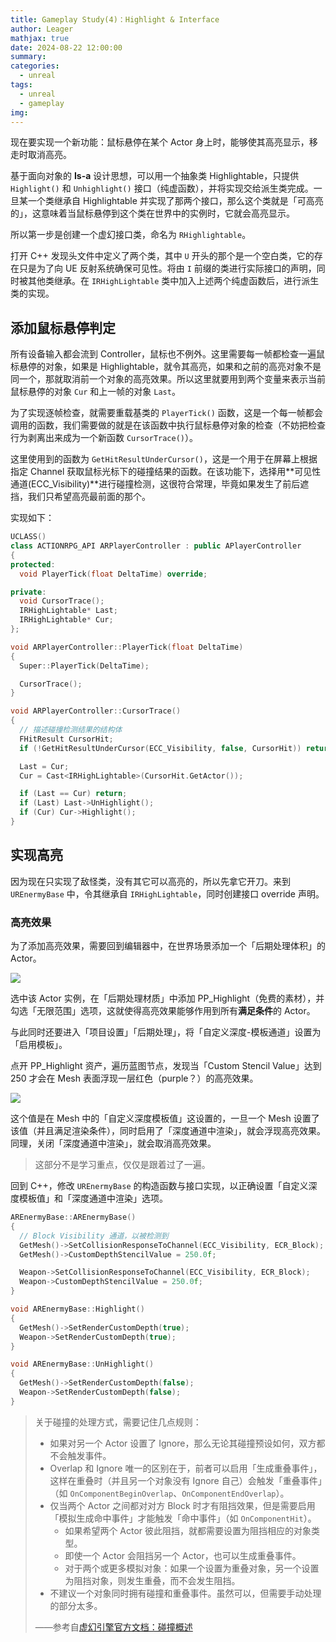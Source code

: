 ```yaml
---
title: Gameplay Study(4)：Highlight & Interface
author: Leager
mathjax: true
date: 2024-08-22 12:00:00
summary:
categories:
  - unreal
tags:
  - unreal
  - gameplay
img:
---
```


现在要实现一个新功能：鼠标悬停在某个 Actor 身上时，能够使其高亮显示，移走时取消高亮。

<!-- more -->

基于面向对象的 **Is-a** 设计思想，可以用一个抽象类 Highlightable，只提供 `Highlight()` 和 `Unhighlight()` 接口（纯虚函数），并将实现交给派生类完成。一旦某一个类继承自 Highlightable 并实现了那两个接口，那么这个类就是「可高亮的」，这意味着当鼠标悬停到这个类在世界中的实例时，它就会高亮显示。

所以第一步是创建一个虚幻接口类，命名为 `RHighlightable`。

打开 C++ 发现头文件中定义了两个类，其中 `U` 开头的那个是一个空白类，它的存在只是为了向 UE 反射系统确保可见性。将由 `I` 前缀的类进行实际接口的声明，同时被其他类继承。在 `IRHighLightable` 类中加入上述两个纯虚函数后，进行派生类的实现。

## 添加鼠标悬停判定

所有设备输入都会流到 Controller，鼠标也不例外。这里需要每一帧都检查一遍鼠标悬停的对象，如果是 Highlightable，就令其高亮，如果和之前的高亮对象不是同一个，那就取消前一个对象的高亮效果。所以这里就要用到两个变量来表示当前鼠标悬停的对象 `Cur` 和上一帧的对象 `Last`。

为了实现逐帧检查，就需要重载基类的 `PlayerTick()` 函数，这是一个每一帧都会调用的函数，我们需要做的就是在该函数中执行鼠标悬停对象的检查（不妨把检查行为剥离出来成为一个新函数 `CursorTrace()`）。

这里使用到的函数为 `GetHitResultUnderCursor()`，这是一个用于在屏幕上根据指定 Channel 获取鼠标光标下的碰撞结果的函数。在该功能下，选择用**可见性通道(ECC_Visibility)**进行碰撞检测，这很符合常理，毕竟如果发生了前后遮挡，我们只希望高亮最前面的那个。

实现如下：

```cpp Components/RPlayerController.h
UCLASS()
class ACTIONRPG_API ARPlayerController : public APlayerController
{
protected:
  void PlayerTick(float DeltaTime) override;

private:
  void CursorTrace();
  IRHighLightable* Last;
  IRHighLightable* Cur;
};
```

```cpp Components/RPlayerController.cpp
void ARPlayerController::PlayerTick(float DeltaTime)
{
  Super::PlayerTick(DeltaTime);

  CursorTrace();
}

void ARPlayerController::CursorTrace()
{
  // 描述碰撞检测结果的结构体
  FHitResult CursorHit;
  if (!GetHitResultUnderCursor(ECC_Visibility, false, CursorHit)) return;

  Last = Cur;
  Cur = Cast<IRHighLightable>(CursorHit.GetActor());

  if (Last == Cur) return;
  if (Last) Last->UnHighlight();
  if (Cur) Cur->Highlight();
}
```

## 实现高亮

因为现在只实现了敌怪类，没有其它可以高亮的，所以先拿它开刀。来到 `UREnermyBase` 中，令其继承自 `IRHighLightable`，同时创建接口 override 声明。

### 高亮效果

为了添加高亮效果，需要回到编辑器中，在世界场景添加一个「后期处理体积」的 Actor。

<img src="postprocess.png">

选中该 Actor 实例，在「后期处理材质」中添加 PP_Highlight（免费的素材），并勾选「无限范围」选项，这就使得高亮效果能够作用到所有**满足条件**的 Actor。

与此同时还要进入「项目设置」「后期处理」，将「自定义深度-模板通道」设置为「启用模板」。

点开 PP_Highlight 资产，遍历蓝图节点，发现当「Custom Stencil Value」达到 250 才会在 Mesh 表面浮现一层红色（purple？）的高亮效果。

<img src="value.png">

这个值是在 Mesh 中的「自定义深度模板值」这设置的，一旦一个 Mesh 设置了该值（并且满足渲染条件），同时启用了「深度通道中渲染」，就会浮现高亮效果。同理，关闭「深度通道中渲染」，就会取消高亮效果。

> 这部分不是学习重点，仅仅是跟着过了一遍。

回到 C++，修改 `UREnermyBase` 的构造函数与接口实现，以正确设置「自定义深度模板值」和「深度通道中渲染」选项。

```cpp
AREnermyBase::AREnermyBase()
{
  // Block Visibility 通道，以被检测到
  GetMesh()->SetCollisionResponseToChannel(ECC_Visibility, ECR_Block);
  GetMesh()->CustomDepthStencilValue = 250.0f;

  Weapon->SetCollisionResponseToChannel(ECC_Visibility, ECR_Block);
  Weapon->CustomDepthStencilValue = 250.0f;
}

void AREnermyBase::Highlight()
{
  GetMesh()->SetRenderCustomDepth(true);
  Weapon->SetRenderCustomDepth(true);
}

void AREnermyBase::UnHighlight()
{
  GetMesh()->SetRenderCustomDepth(false);
  Weapon->SetRenderCustomDepth(false);
}
```

> 关于碰撞的处理方式，需要记住几点规则：
>
> - 如果对另一个 Actor 设置了 Ignore，那么无论其碰撞预设如何，双方都不会触发事件。
> - Overlap 和 Ignore 唯一的区别在于，前者可以启用「生成重叠事件」，这样在重叠时（并且另一个对象没有 Ignore 自己）会触发「重叠事件」（如 `OnComponentBeginOverlap`、`OnComponentEndOverlap`）。
> - 仅当两个 Actor 之间都对对方 Block 时才有阻挡效果，但是需要启用「模拟生成命中事件」才能触发「命中事件」（如 `OnComponentHit`）。
>   - 如果希望两个 Actor 彼此阻挡，就都需要设置为阻挡相应的对象类型。
>   - 即使一个 Actor 会阻挡另一个 Actor，也可以生成重叠事件。
>   - 对于两个或更多模拟对象：如果一个设置为重叠对象，另一个设置为阻挡对象，则发生重叠，而不会发生阻挡。
> - 不建议一个对象同时拥有碰撞和重叠事件。虽然可以，但需要手动处理的部分太多。
>
> ——参考自[虚幻引擎官方文档：碰撞概述](https://dev.epicgames.com/documentation/zh-cn/unreal-engine/collision-in-unreal-engine---overview)